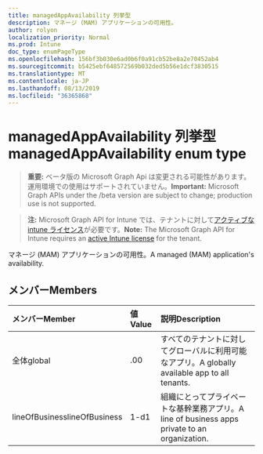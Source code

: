```yaml
---
title: managedAppAvailability 列挙型
description: マネージ (MAM) アプリケーションの可用性。
author: rolyon
localization_priority: Normal
ms.prod: Intune
doc_type: enumPageType
ms.openlocfilehash: 156bf3b030e6ad0b6f0a91cb52be8a2e70452ab4
ms.sourcegitcommit: b5425ebf648572569b032ded5b56e1dcf3830515
ms.translationtype: MT
ms.contentlocale: ja-JP
ms.lasthandoff: 08/13/2019
ms.locfileid: "36365868"
---
```

# <a name="managedappavailability-enum-type"></a><span data-ttu-id="0c173-103">managedAppAvailability 列挙型</span><span class="sxs-lookup"><span data-stu-id="0c173-103">managedAppAvailability enum type</span></span>

> <span data-ttu-id="0c173-104">**重要:** ベータ版の Microsoft Graph Api は変更される可能性があります。運用環境での使用はサポートされていません。</span><span class="sxs-lookup"><span data-stu-id="0c173-104">**Important:** Microsoft Graph APIs under the /beta version are subject to change; production use is not supported.</span></span>

> <span data-ttu-id="0c173-105">**注:** Microsoft Graph API for Intune では、テナントに対して[アクティブな intune ライセンス](https://go.microsoft.com/fwlink/?linkid=839381)が必要です。</span><span class="sxs-lookup"><span data-stu-id="0c173-105">**Note:** The Microsoft Graph API for Intune requires an [active Intune license](https://go.microsoft.com/fwlink/?linkid=839381) for the tenant.</span></span>

<span data-ttu-id="0c173-106">マネージ (MAM) アプリケーションの可用性。</span><span class="sxs-lookup"><span data-stu-id="0c173-106">A managed (MAM) application's availability.</span></span>

## <a name="members"></a><span data-ttu-id="0c173-107">メンバー</span><span class="sxs-lookup"><span data-stu-id="0c173-107">Members</span></span>
|<span data-ttu-id="0c173-108">メンバー</span><span class="sxs-lookup"><span data-stu-id="0c173-108">Member</span></span>|<span data-ttu-id="0c173-109">値</span><span class="sxs-lookup"><span data-stu-id="0c173-109">Value</span></span>|<span data-ttu-id="0c173-110">説明</span><span class="sxs-lookup"><span data-stu-id="0c173-110">Description</span></span>|
|:---|:---|:---|
|<span data-ttu-id="0c173-111">全体</span><span class="sxs-lookup"><span data-stu-id="0c173-111">global</span></span>|<span data-ttu-id="0c173-112">.0</span><span class="sxs-lookup"><span data-stu-id="0c173-112">0</span></span>|<span data-ttu-id="0c173-113">すべてのテナントに対してグローバルに利用可能なアプリ。</span><span class="sxs-lookup"><span data-stu-id="0c173-113">A globally available app to all tenants.</span></span>|
|<span data-ttu-id="0c173-114">lineOfBusiness</span><span class="sxs-lookup"><span data-stu-id="0c173-114">lineOfBusiness</span></span>|<span data-ttu-id="0c173-115">1-d</span><span class="sxs-lookup"><span data-stu-id="0c173-115">1</span></span>|<span data-ttu-id="0c173-116">組織にとってプライベートな基幹業務アプリ。</span><span class="sxs-lookup"><span data-stu-id="0c173-116">A line of business apps private to an organization.</span></span>|



